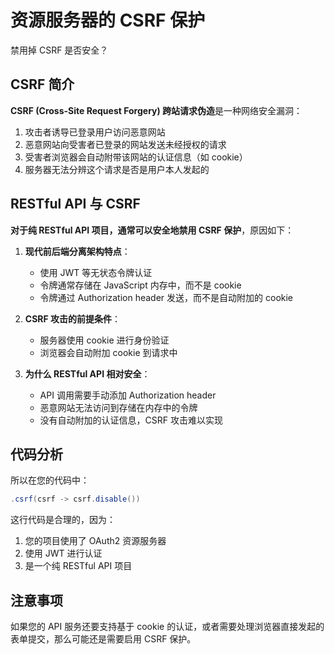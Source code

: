 # 资源服务器的 CSRF 保护


禁用掉 CSRF 是否安全？


## CSRF 简介

**CSRF (Cross-Site Request Forgery) 跨站请求伪造**是一种网络安全漏洞：
1. 攻击者诱导已登录用户访问恶意网站
2. 恶意网站向受害者已登录的网站发送未经授权的请求
3. 受害者浏览器会自动附带该网站的认证信息（如 cookie）
4. 服务器无法分辨这个请求是否是用户本人发起的

## RESTful API 与 CSRF

**对于纯 RESTful API 项目，通常可以安全地禁用 CSRF 保护**，原因如下：

1. **现代前后端分离架构特点**：
   - 使用 JWT 等无状态令牌认证
   - 令牌通常存储在 JavaScript 内存中，而不是 cookie
   - 令牌通过 Authorization header 发送，而不是自动附加的 cookie

2. **CSRF 攻击的前提条件**：
   - 服务器使用 cookie 进行身份验证
   - 浏览器会自动附加 cookie 到请求中

3. **为什么 RESTful API 相对安全**：
   - API 调用需要手动添加 Authorization header
   - 恶意网站无法访问到存储在内存中的令牌
   - 没有自动附加的认证信息，CSRF 攻击难以实现

## 代码分析

所以在您的代码中：
```java:src/ffvtraceability-resource-server/src/main/java/org/dddml/ffvtraceability/resource/config/ResourceServerConfig.java
.csrf(csrf -> csrf.disable())
```

这行代码是合理的，因为：
1. 您的项目使用了 OAuth2 资源服务器
2. 使用 JWT 进行认证
3. 是一个纯 RESTful API 项目

## 注意事项

如果您的 API 服务还要支持基于 cookie 的认证，或者需要处理浏览器直接发起的表单提交，那么可能还是需要启用 CSRF 保护。

